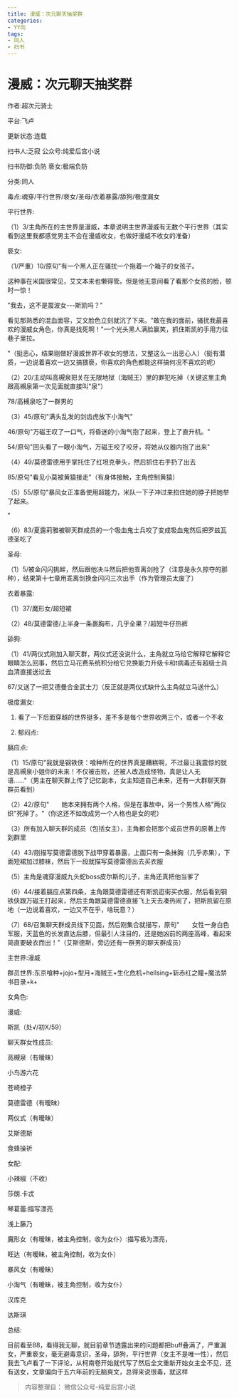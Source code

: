 ```yaml
---
title: 漫威：次元聊天抽奖群
categories:
- YY向
tags:
- 同人
- 扫书
---
```

# 漫威：次元聊天抽奖群
作者:超次元骑士

平台:飞卢

更新状态:连载

扫书人:乏寂 公众号:纯爱后宫小说

扫书防御:负防 亵女:极端负防

分类:同人

毒点:魂穿/平行世界/亵女/圣母/衣着暴露/舔狗/极度漏女

平行世界:

（1）3/主角所在的主世界是漫威，本章说明主世界漫威有无数个平行世界（其实看到这里我都感觉男主不会在漫威收女，也做好漫威不收女的准备）

亵女:

（1/严重）10/原句"有一个黑人正在骚扰一个拖着一个箱子的女孩子。

这种事在米国很常见，艾文本来也懒得管。但是他无意间看了看那个女孩的脸，顿时一惊！

"我去，这不是震波女\-\--斯凯吗？"

看见那熟悉的混血面容，艾文脸色立刻就沉了下来。"敢在我的面前，骚扰我最喜欢的漫威女角色，你真是找死啊！"一个光头黑人满脸赢笑，抓住斯凯的手用力往巷子里拉。

"（挺恶心，结果刚做好漫威世界不收女的想法，又整这么一出恶心人）（挺有潜质，一边说着喜欢一边又搞猥亵，你喜欢的角色都能这样搞何况不喜欢的呢）

（2）20/主动叫高槻泉把关在无限地狱（海贼王）里的罪犯吃掉（关键这里主角跟高槻泉第一次见面就直接叫"泉"）

78/高槻泉吃了一群男的

（3）45/原句"满头乱发的剑齿虎放下小淘气"

46/原句"万磁王叹了一口气，将昏迷的小淘气抱了起来，登上了直升机。"

54/原句"回头看了一眼小淘气，万磁王咬了咬牙，将她从仪器内抱了出来"

（4）49/莫德雷德用手掌托住了红坦克拳头，然后抓住右手扔了出去

85/原句"看见小莫被黄猿接走"（有身体接触，主角控制黄猿）

（5）55/原句"暴风女正准备使用超能力，米队一下子冲过来掐住她的脖子把她举了起来。

"

（6）83/夏露莉雅被聊天群成员的一个吸血鬼士兵咬了变成吸血鬼然后把罗兹瓦德圣吃了

圣母:

（1）5/被金闪闪挑衅，然后跟他决斗然后把他乖离剑抢了（注意是永久掠夺的那种），结果第十七章用乖离剑换金闪闪三次出手（作为管理员太废了）

衣着暴露:

（1）37/魔形女/超短裙

（2）48/莫德雷德/上半身一条裹胸布，几乎全果？/超短牛仔热裤

舔狗:

（1）41/两仪式刚加入聊天群，两仪式还没说什么，主角就立马给它解释它解释它眼睛怎么回事，然后立马花费系统积分给它兑换能力升级卡和t病毒还有超级士兵血清直接送过去

67/又送了一把艾德曼合金武士刀（反正就是两仪式缺什么主角就立马送什么）

极度漏女:

1.  看了一下后面穿越的世界挺多，差不多是每个世界收两三个，或者一个不收

2.  郁闷点:

膈应点:

（1）15/原句"我就是钢铁侠：喰种所在的世界真是糟糕啊，不过最让我震惊的就是高槻泉小姐你的未来！不仅被击败，还被人改造成怪物，真是让人无语......"（男主在聊天群上传了记忆副本，女主知道自己未来，还有一大群聊天群群员看到）

（2）42/原句"　　她本来拥有两个人格，但是在事故中，另一个男性人格"两仪织"死掉了。"（你这还不如改成另一个人格也是女的呢）

（3）所有加入聊天群的成员（包括女主），主角都会把那个成员世界的原著上传到群里

（4）43/刚描写莫德雷德脱下战甲穿着暴露，上面只有一条抹胸（几乎赤果），下面短裙加过膝袜，然后下一段就描写莫德雷德出去买衣服

（5）主角是魂穿漫威九头蛇boss皮尔斯的儿子，主角还真把他当爹了

（6）44/接着膈应点第四条，主角跟莫德雷德还有斯凯逛街买衣服，然后看到钢铁侠跟万磁王打起来，然后主角跟莫德雷德直接飞上天去凑热闹了，把斯凯留在原地（一边说着喜欢，一边又不在乎，啥玩意？）

（7）68/召集聊天群成员线下见面，然后刚集合就描写，原句"　　女性一身白色军服，天蓝色的长发直达后膝，但最引人注目的，还是她凶前的两座高峰，看起来简直要破衣而出！"（艾斯德斯，旁边还有一群男的聊天群成员）

主世界:漫威

群员世界:东京喰种+jojo+型月+海贼王+生化危机+hellsing+斩赤红之瞳+魔法禁书目录+k+

女角色:

漫威:

斯凯（处√/初X/59）

聊天群女性成员:

高槻泉（有暧昧）

小鸟游六花

苍崎橙子

莫德雷德（有暧昧）

两仪式（有暧昧）

艾斯德斯

食蜂操祈

女配:

小辣椒（不收）

莎朗.卡忒

琴葛蕾:描写漂亮

浅上藤乃

魔形女（有暧昧，被主角控制，收为女仆）:描写极为漂亮，

旺达（有暧昧，被主角控制，收为女仆）

暴风女（有暧昧）

小淘气（有暧昧，被主角控制，收为女仆）

汉库克

达斯琪

总结:

目前看至88，看得我无聊，就目前章节透露出来的问题都把buff叠满了，严重漏女，严重亵女，毫无避毒意识，圣母，舔狗，平行世界（女主不是唯一性），然后我去飞卢看了一下评论，从柯南卷开始就代写了然后全文重新开始女主全不见，还有送女，文章偏向于五六年前的无脑爽文，总得来说很毒，就这样


> 内容整理自： 微信公众号-纯爱后宫小说